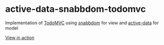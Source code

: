 # active-data-snabbdom-todomvc

Implementation of [TodoMVC](http://todomvc.com/) using [snabbdom](https://github.com/snabbdom/snabbdom) for view and [active-data](https://github.com/forceuser/active-data) for model

[View in action](https://cdn.rawgit.com/forceuser/active-data-snabbdom-todomvc/{{version}}/index.html)
